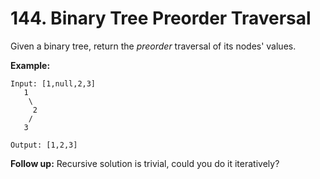 # 144. Binary Tree Preorder Traversal

Given a binary tree, return the _preorder_ traversal of its nodes' values.

__Example:__

```
Input: [1,null,2,3]
   1
    \
     2
    /
   3

Output: [1,2,3]
```
__Follow up:__ Recursive solution is trivial, could you do it iteratively?
